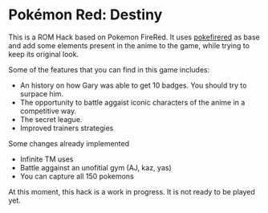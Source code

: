 # Pokémon Red: Destiny

This is a ROM Hack based on Pokemon FireRed. It uses [pokefirered](https://github.com/pret/pokefirered) as base and add some elements present in the anime to the game, while trying to keep its original look.

Some of the features that you can find in this game includes:
* An history on how Gary was able to get 10 badges. You should try to surpace him.
* The opportunity to battle aggaist iconic characters of the anime in a competitive way.
* The secret league.
* Improved trainers strategies

Some changes already implemented
* Infinite TM uses
* Battle aggainst an unofitial gym (AJ, kaz, yas)
* You can capture all 150 pokemons

At this moment, this hack is a work in progress. It is not ready to be played yet.
